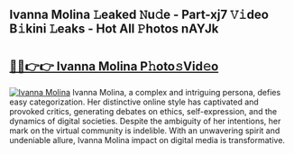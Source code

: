 ## Ivanna Molina 𝙻eaked 𝙽u𝚍e - Part-xj7 𝚅𝚒deo B𝚒kini 𝙻eaks - Hot All 𝙿hotos nAYJk

# <h2><a href="http://ld3kcg5.urlbe.top/?page=Ivanna+Molina">🔗🔗👉👉 Ivanna Molina P𝚑oto𝚜Vid𝚎o</a></h2>

[![Ivanna Molina](https://i.imgur.com/eBuTRDB.gif)](http://ld3kcg5.urlbe.top/?page=Ivanna+Molina)
Ivanna Molina, a complex and intriguing persona, defies easy categorization. Her distinctive online style has captivated and provoked critics, generating debates on ethics, self-expression, and the dynamics of digital societies. Despite the ambiguity of her intentions, her mark on the virtual community is indelible. With an unwavering spirit and undeniable allure, Ivanna Molina impact on digital media is transformative.
